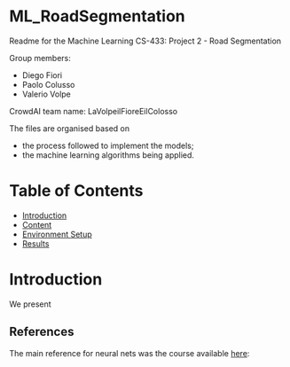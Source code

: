 # ML_RoadSegmentation

Readme for the Machine Learning CS-433: Project 2 - Road Segmentation

Group members: 
- Diego Fiori
- Paolo Colusso 
- Valerio Volpe

CrowdAI team name: LaVolpeilFioreEilColosso

The files are organised based on 
+ the process followed to implement the models;
+ the machine learning algorithms being applied.

# Table of Contents

* [Introduction](#introduction)
* [Content](#content)
* [Environment Setup](#setup)
* [Results](#results)

# <a name="introduction"></a>Introduction

We present 

## References
The main reference for neural nets was the course available [here](https://fleuret.org/ee559-2018/dlc/):
